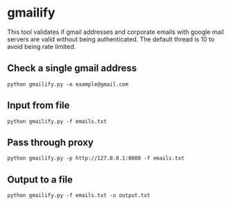 # gmailify
This tool validates if gmail addresses and corporate emails with google mail servers are valid without being authenticated. The default thread is 10 to avoid being rate limited.

## Check a single gmail address
```
python gmailify.py -e example@gmail.com
```
## Input from file
```
python gmailify.py -f emails.txt
```
## Pass through proxy
```
python gmailify.py -p http://127.0.0.1:8080 -f emails.txt
```
## Output to a file
```
python gmailify.py -f emails.txt -o output.txt
```
